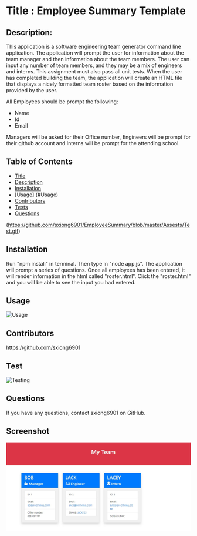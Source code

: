 
  # Title : Employee Summary Template
  ## Description:
This application is a software engineering team generator command line application. The application will prompt the user for information about the team manager and then information about the team members. The user can input any number of team members, and they may be a mix of engineers and interns. This assignment must also pass all unit tests. When the user has completed building the team, the application will create an HTML file that displays a nicely formatted team roster based on the information provided by the user. 

All Employees should be prompt the following:
* Name
* Id
* Email

Managers will be asked for their Office number, Engineers will be prompt for their github account and Interns will be prompt for the attending school. 
  
  ## Table of Contents
  * [Title](#Title)
  * [Description](#Description)
  * [Installation](#Installation)
  * [Usage] (#Usage)
  * [Contributors](#Contributors)
  * [Tests](#Test)
  * [Questions](#Questions)

  (https://github.com/sxiong6901/EmployeeSummary/blob/master/Assests/Test.gif)
  
  ## Installation
  Run "npm install" in terminal. Then type in "node app.js". The application will prompt a series of questions. Once all employees has been entered, it will render information in the html called "roster.html". Click the "roster.html" and you will be able to see the input you had entered.

  ## Usage
  ![Usage](https://github.com/sxiong6901/EmployeeSummary/blob/master/Assests/Usage.gif)
  
  ## Contributors
  https://github.com/sxiong6901

  ## Test
  ![Testing](https://github.com/sxiong6901/EmployeeSummary/blob/master/Assests/Test.gif)
  
  ## Questions
  If you have any questions, contact sxiong6901 on GitHub.

  ## Screenshot

![Screenshot of the project](https://github.com/sxiong6901/EmployeeSummary/blob/master/Assests/Capture.JPG)

